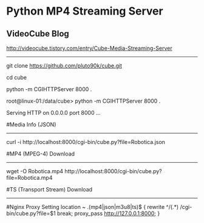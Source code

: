 Python MP4 Streaming Server
===========================

VideoCube Blog
--------------

http://videocube.tistory.com/entry/Cube-Media-Streaming-Server
* * *


git clone https://github.com/pluto90k/cube.git

cd cube

python -m CGIHTTPServer 8000 .

root@linux-01:/data/cube> python -m CGIHTTPServer 8000 .

Serving HTTP on 0.0.0.0 port 8000 ...

#Media Info (JSON)
* * *
curl -i http://localhost:8000/cgi-bin/cube.py?file=Robotica.json

#MP4 (MPEG-4) Download
* * *

wget -O Robotica.mp4 http://localhost:8000/cgi-bin/cube.py?file=Robotica.mp4

#TS (Transport Stream) Download
* * *



#Nginx Proxy Setting
	location ~ \.(mp4|json|m3u8|ts)$ {
        rewrite ^/(.*) /cgi-bin/cube.py?file=$1 break;
        proxy_pass http://127.0.0.1:8000;
    }
